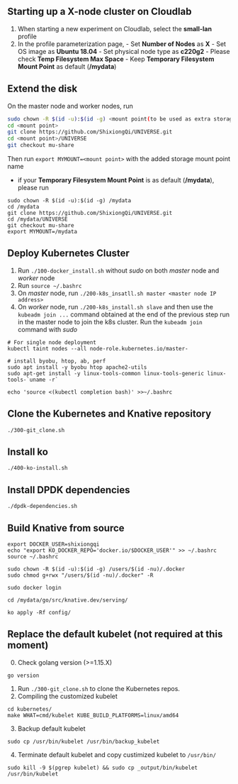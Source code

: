 ## Starting up a X-node cluster on Cloudlab
1. When starting a new experiment on Cloudlab, select the **small-lan** profile
2. In the profile parameterization page, 
        - Set **Number of Nodes** as **X**
        - Set OS image as **Ubuntu 18.04**
        - Set physical node type as **c220g2**
        - Please check **Temp Filesystem Max Space**
        - Keep **Temporary Filesystem Mount Point** as default (**/mydata**)
<!-- 3. We use `node-0` as master node. `node-1` to `node-10` are used as worker node. -->

## Extend the disk
On the master node and worker nodes, run
```bash
sudo chown -R $(id -u):$(id -g) <mount point(to be used as extra storage)>
cd <mount point>
git clone https://github.com/ShixiongQi/UNIVERSE.git
cd <mount point>/UNIVERSE
git checkout mu-share
```
Then run `export MYMOUNT=<mount point>` with the added storage mount point name

- if your **Temporary Filesystem Mount Point** is as default (**/mydata**), please run
```
sudo chown -R $(id -u):$(id -g) /mydata
cd /mydata
git clone https://github.com/ShixiongQi/UNIVERSE.git
cd /mydata/UNIVERSE
git checkout mu-share
export MYMOUNT=/mydata
```

## Deploy Kubernetes Cluster
1. Run `./100-docker_install.sh` without *sudo* on both *master* node and *worker* node
2. Run `source ~/.bashrc`
3. On *master* node, run `./200-k8s_insatll.sh master <master node IP address>`
4. On *worker* node, run `./200-k8s_install.sh slave` and then use the `kubeadm join ...` command obtained at the end of the previous step run in the master node to join the k8s cluster. Run the `kubeadm join` command with *sudo*

```
# For single node deployment
kubectl taint nodes --all node-role.kubernetes.io/master-

# install byobu, htop, ab, perf
sudo apt install -y byobu htop apache2-utils
sudo apt-get install -y linux-tools-common linux-tools-generic linux-tools-`uname -r`

echo 'source <(kubectl completion bash)' >>~/.bashrc
```

## Clone the Kubernetes and Knative repository
```
./300-git_clone.sh
```

## Install ko
```
./400-ko-install.sh
```

## Install DPDK dependencies
```
./dpdk-dependencies.sh
```

## Build Knative from source
```
export DOCKER_USER=shixiongqi
echo "export KO_DOCKER_REPO='docker.io/$DOCKER_USER'" >> ~/.bashrc
source ~/.bashrc

sudo chown -R $(id -u):$(id -g) /users/$(id -nu)/.docker
sudo chmod g+rwx "/users/$(id -nu)/.docker" -R

sudo docker login

cd /mydata/go/src/knative.dev/serving/

ko apply -Rf config/
```

## Replace the default kubelet (not required at this moment)
0. Check golang version (>=1.15.X)
```
go version
```
1. Run `./300-git_clone.sh` to clone the Kubernetes repos.
2. Compiling the customized kubelet
```
cd kubernetes/
make WHAT=cmd/kubelet KUBE_BUILD_PLATFORMS=linux/amd64
```
3. Backup default kubelet
```
sudo cp /usr/bin/kubelet /usr/bin/backup_kubelet 
```
4. Terminate default kubelet and copy custimized kubelet to `/usr/bin/`
```
sudo kill -9 $(pgrep kubelet) && sudo cp _output/bin/kubelet /usr/bin/kubelet
```
